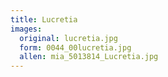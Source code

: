 ```yaml
---
title: Lucretia
images:
  original: lucretia.jpg
  form: 0044_00lucretia.jpg
  allen: mia_5013814_Lucretia.jpg
---
```

